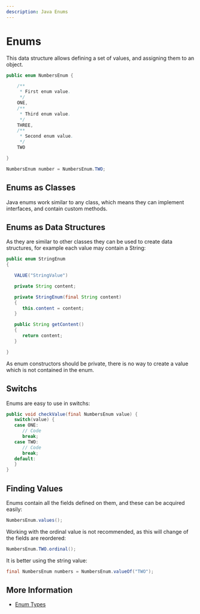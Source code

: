 ```yaml
---
description: Java Enums
---
```


# Enums

This data structure allows defining a set of values, and assigning them to an object.

```java
public enum NumbersEnum {

    /**
     * First enum value.
     */
    ONE,
    /**
     * Third enum value.
     */
    THREE,
    /**
     * Second enum value.
     */
    TWO

}
```

```java
NumbersEnum number = NumbersEnum.TWO;
```

## Enums as Classes

Java enums work similar to any class, which means they can implement interfaces, and contain custom methods.

## Enums as Data Structures

As they are similar to other classes they can be used to create data structures, for example each value may contain a String:

```java
public enum StringEnum
{

   VALUE("StringValue")

   private String content;

   private StringEnum(final String content)
   {
      this.content = content;
   }

   public String getContent()
   {
      return content;
   }

}
```

As enum constructors should be private, there is no way to create a value which is not contained in the enum.

## Switchs

Enums are easy to use in switchs:

```java
public void checkValue(final NumbersEnum value) {
   switch(value) {
   case ONE:
      // Code
      break;
   case TWO:
      // Code
      break;
   default:
   }
}
```

## Finding Values

Enums contain all the fields defined on them, and these can be acquired easily:

```java
NumbersEnum.values();
```

Working with the ordinal value is not recommended, as this will change of the fields are reordered:

```java
NumbersEnum.TWO.ordinal();
```

It is better using the string value:

```java
final NumbersEnum numbers = NumbersEnum.valueOf("TWO");
```

## More Information

* [Enum Types](https://docs.oracle.com/javase/tutorial/java/javaOO/enum.html)


